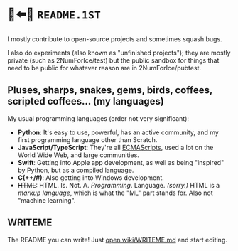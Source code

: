 # 📄⬅️👀 `README.1ST`
I mostly contribute to open-source projects and sometimes squash bugs.

I also do experiments (also known as "unfinished projects"); they are mostly private (such as 2NumForIce/test) but the public sandbox for things that need to be public for whatever reason are in 2NumForIce/pubtest.

## Pluses, sharps, snakes, gems, birds, coffees, scripted coffees... (my languages)
My usual programming languages (order not very significant):
* **Python**: It's easy to use, powerful, has an active community, and my first programming language other than Scratch.
* **JavaScript/TypeScript**: They're all [ECMAScripts](https://en.wikipedia.org/wiki/ECMAScript), used a lot on the World Wide Web, and large communities.
* **Swift**: Getting into Apple app development, as well as being "inspired" by Python, but as a compiled language.
* **C(++/#)**: Also getting into Windows development.
* ~~HTML~~: HTML. Is. Not. A. _Programming_. Language. _(sorry.)_ HTML is a _markup language_, which is what the "ML" part stands for. Also not "machine learning".

## WRITEME
The README you can write! Just [open wiki/WRITEME.md](https://github.com/twonfi/twonfi/wiki/WRITEME) and start editing.
